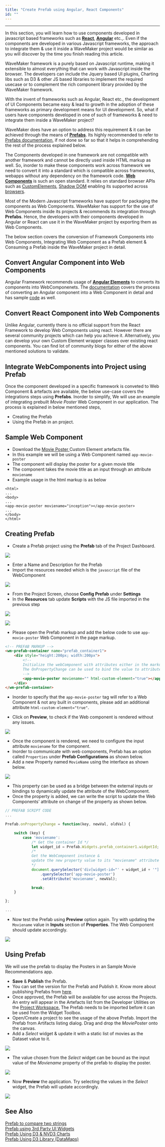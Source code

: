 ```yaml
---
title: "Create Prefab using Angular, React Components"
id: ""
---
```

---

In this section, you will learn how to use components developed in javascript based frameworks such as [**React**](https://reactjs.org/), [**Angular**](https://angular.io/) etc.,. Even if the components are developed in various Javascript frameworks, the approach to integrate them & use it inside a WaveMaker project would be similar as you will discover by the time you finish reading this article.

WaveMaker framework is a purely based on Javascript runtime, making it extensible to almost everything that can work with Javascript inside the browser. The developers can include the Jquery based UI plugins, Charting libs such as D3 & other JS based libraries to implement the required usecase or to complement the rich component library provided by the WaveMaker framework.

With the invent of frameworks such as Angular, React etc., the development of UI Components became easy & lead to growth in the adoption of these frameworks as primary development means for UI development. So, what if users have components developed in one of such of frameworks & need to integrate them inside a WaveMaker project? 

WaveMaker does have an option to address this requirement & it can be achieved through the means of [**Prefabs**](https://www.wavemaker.com/learn/app-development/custom-widgets/custom-widgets). Its highly recommended to refer to [Prefabs documentation](/learn/app-development/custom-widgets/creating-prefabs/#build-your-own-prefabs), if not done so far so that it helps in comprehending the rest of the process explained below.

The Components developed in one framework are not compatible with another framework and cannot be directly used inside HTML markup as well. So, inorder to make these components work across framework we need to convert it into a standard which is compatible across frameworks, webapps without any dependency on the framework code. [**Web Components**](https://developer.mozilla.org/en-US/docs/Web/Web_Components) is such an open standard. It relies on standard browser APIs such as [CustomElements](https://developer.mozilla.org/en-US/docs/Web/API/Window/customElements), [Shadow DOM](https://developer.mozilla.org/en-US/docs/Web/Web_Components/Using_shadow_DOM) enabling its supported across [browsers](https://caniuse.com/?search=web%20components).

Most of the Modern Javascript frameworks have support for packaging the components as Web Components. WaveMaker has support for the use of Web Components inside its projects & recommends its integration through **Prefabs**. Hence, the developers with their components developed in Angular or React can use it in the WaveMaker project by exporting them as Web Components. 

The below section covers the conversion of Framework Components into Web Components, Integrating Web Component as a Prefab element & Consuming a Prefab inside the WaveMaker project in detail.

## Convert Angular Component into Web Components
Angular Framework recommends usage of [**Angular Elements**](https://angular.io/guide/elements) to converts its components into WebComponenets. The [documentation](https://angular.io/guide/elements#transforming-components-to-custom-elements) covers the process of converting an Angular component into a Web Component in detail and has sample [code](https://angular.io/guide/elements#example-a-popup-service) as well.

## Convert React Component into Web Components
Unlike Angular, currently there is no official support from the React Framework to develop Web Components using react. However there are several community projects which can help you achieve it. Alternatively, you can develop your own Custom Element wrapper classes over existing react components. You can find lot of community blogs for either of the above mentioned solutions to validate.

## Integrate WebComponents into Project using Prefab 

Once the component developed in a specific framework is conveted to Web Component & artefacts are available, the below use-case covers the integrations steps using **Prefabs**. Inorder to simplify, We will use an example of integrating prebuilt _Movie Poster_ Web Component in our application. The process is explained in below mentioned steps,

* Creating the Prefab
* Using the Prefab in an project.

## Sample Web Component
* Download the <a href="/learn/assets/webcomponents/custom-elements.js" download> Movie Poster </a>  Custom Element artefacts file.
* In this example we will be using a Web Component named `app-movie-poster` 
* The component will display the poster for a given movie title
* The component takes the movie title as an input through an attribute `moviename`
* Example usage in the html markup is as below
```
<html>
...
<body>
...
<app-movie-poster moviename="inception"></app-movie-poster>
...
</body>
</html>
```


## Creating Prefab
* Create a Prefab project using the **Prefab** tab of the Project Dashboard.

[![](/learn/assets/howto_prefab_wc_01.png)](/learn/assets/howto_prefab_wc_01.png)

* Enter a Name and Description for the Prefab
* Import the resources needed which is the `javascript` file of the WebComponent

[![](/learn/assets/howto_prefab_wc_02.png)](/learn/assets/howto_prefab_wc_02.png)

* From the Project Screen, choose **Config Prefab** under **Settings**
* In the **Resources** tab update **Scripts** with the JS file imported in the previous step

[![](/learn/assets/howto_prefab_wc_03.png)](/learn/assets/howto_prefab_wc_03.png)

[![](/learn/assets/howto_prefab_wc_04.png)](/learn/assets/howto_prefab_wc_04.png)


* Please open the Prefab markup and add the below code to use `app-movie-poster` Web Component  in the page markup. 

```html
<!-- PREFAB MARKUP -->
<wm-prefab-container name="prefab_container1">
    <div style="height:200px; width:200px">
        <!-- 
        Initialize the webComponent with attributes either in the markup & in the script, 
        The OnPropertyChange can be used to bind the value to attributes
        -->
        <app-movie-poster moviename="" html-custom-element="true"></app-movie-poster>
    </div>
</wm-prefab-container>
```

* Inorder to specify that the `app-movie-poster` tag will refer to a Web Component & not any built in components, please add an additional attribute `html-custom-element="true"`. 

* Click on **Preview**, to check if the Web component is rendered without any issues.

[![](/learn/assets/howto_prefab_wc_06.png)](/learn/assets/howto_prefab_wc_06)

* Once the component is rendered, we need to configure the input attribute `moviename` for the component. 
* Inorder to communicate with web components, Prefab has an option called `Properties` under **Prefab Configurations** as shown below.
* Add a new Property named `MovieName` using the interface as shown below.

[![](/learn/assets/howto_prefab_wc_05.png)](/learn/assets/howto_prefab_wc_05)

* This property can be used as a bridge between the external inputs or bindings to dynamically update the attribute of the WebComponent.
* Once the property is added, we can write the script to update the Web Components' attribute on change of the property as shown below.
```js
// PREFAB SCRIPT CODE
...

Prefab.onPropertyChange = function(key, newVal, oldVal) {

    switch (key) {
        case 'moviename':
            /* Get the container Id */
            let widget_id = Prefab.Widgets.prefab_container1.widgetId;
            /* 
            Get the WebComponent instance & 
            update the new property value to its "moviename" attribute
            */
            document.querySelector('div[widget-id="' + widget_id + '"]')
                .querySelector('app-movie-poster')
                .setAttribute('moviename', newVal);

            break;
    }

};

...

```
* Now test the Prefab using **Preview** option again. Try with updating the `Moviename` value in **Inputs** section of **Properties**. The Web Component should update accordingly.

[![](/learn/assets/howto_prefab_wc_07.png)](/learn/assets/howto_prefab_wc_07)

## Using Prefab

We will use the prefab to display the Posters in an Sample Movie Recommendations app.
* **Save** & **Publish** the Prefab.
* You can set the version for the Prefab and Publish it. Know more about publishing Prefabs from [here](/learn/app-development/custom-widgets/custom-widgets/#publishing-prefabs).
* Once approved, the Prefab will be available for use across the Projects. An entry will appear in the Artefacts list from the Developer Utilities on the [Project Workspace.](/learn/app-development/wavemaker-overview/product-walkthrough/#project-workspace) The Prefab needs to be imported before it can be used from the Widget Toolbox.
* Open/Create a project to see the usage of the above Prefab. Import the Prefab from Artifacts listing dialog. Drag and drop the _MoviePoster_ onto the canvas.
* Add a _Select_ widget & update it with a static list of movies as the Dataset value to it.

[![](/learn/assets/howto_prefab_wc_08.png)](/learn/assets/howto_prefab_wc_08)

* The value chosen from the _Select_ widget can be bound as the input value of the _Moviename_ property of the prefab to display the poster.

[![](/learn/assets/howto_prefab_wc_09.png)](/learn/assets/howto_prefab_wc_09)

* Now **Preview** the application. Try selecting the values in the _Select_ widget, the Prefab will update accordingly.

[![](/learn/assets/howto_prefab_wc_10.png)](/learn/assets/howto_prefab_wc_10)

## See Also

[Prefab to compare two strings](/learn/how-tos/create-simple-prefab/)  
[Prefab using 3rd Party UI Widgets](/learn/how-tos/create-prefab-using-third-party-ui-widgets/)  
[Prefab Using D3 & NVD3 Charts](/learn/how-tos/create-prefab-using-d3-nvd3-charts/)  
[Prefab Using D3 Library (DataMaps)](/learn/how-tos/create-prefab-using-d3-library-datamaps/)  